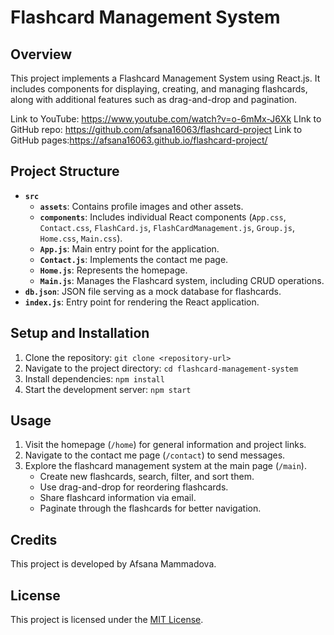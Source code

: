 # Flashcard Management System

## Overview

This project implements a Flashcard Management System using React.js. It includes components for displaying, creating, and managing flashcards, along with additional features such as drag-and-drop and pagination.

Link to YouTube: https://www.youtube.com/watch?v=o-6mMx-J6Xk
LInk to GitHub repo: https://github.com/afsana16063/flashcard-project
Link to GitHub pages:https://afsana16063.github.io/flashcard-project/

## Project Structure

- **`src`**
  - **`assets`**: Contains profile images and other assets.
  - **`components`**: Includes individual React components (`App.css`, `Contact.css`, `FlashCard.js`, `FlashCardManagement.js`, `Group.js`, `Home.css`, `Main.css`).
  - **`App.js`**: Main entry point for the application.
  - **`Contact.js`**: Implements the contact me page.
  - **`Home.js`**: Represents the homepage.
  - **`Main.js`**: Manages the Flashcard system, including CRUD operations.
- **`db.json`**: JSON file serving as a mock database for flashcards.
- **`index.js`**: Entry point for rendering the React application.

## Setup and Installation

1. Clone the repository: `git clone <repository-url>`
2. Navigate to the project directory: `cd flashcard-management-system`
3. Install dependencies: `npm install`
4. Start the development server: `npm start`

## Usage

1. Visit the homepage (`/home`) for general information and project links.
2. Navigate to the contact me page (`/contact`) to send messages.
3. Explore the flashcard management system at the main page (`/main`).
   - Create new flashcards, search, filter, and sort them.
   - Use drag-and-drop for reordering flashcards.
   - Share flashcard information via email.
   - Paginate through the flashcards for better navigation.

## Credits

This project is developed by Afsana Mammadova.

## License

This project is licensed under the [MIT License](LICENSE).
